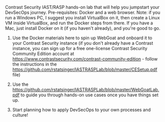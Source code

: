 
Contrast Security IAST/RASP hands-on lab that will help you jumpstart your DevSecOps journey. 
Pre-requisites: Docker and a web browser. Note: if you run a Windows PC, I suggest you install VirtualBox on it, then create a Linux VM inside VirtualBox, and run the Docker steps from there. If you have a Mac, just install Docker on it (if you haven't already), and you're good to go.

1. Use the Docker materials here to spin up WebGoat and onboard it to your Contrast Security instance (if you don't already have a Contrast instance, you can sign up for a free one-license Contrast Security Community Edition account at https://www.contrastsecurity.com/contrast-community-edition - follow the instructions in the https://github.com/rstatsinger/IASTRASPLab/blob/master/CESetup.pdf file)

2. Use the https://github.com/rstatsinger/IASTRASPLab/blob/master/WebGoatLab.pdf to guide you through hands-on use cases once you have things set up.

3. Start planning how to apply DevSecOps to your own processes and culture!
